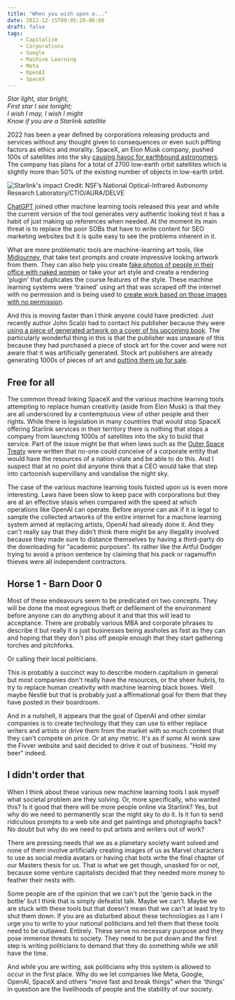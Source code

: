 ```yaml
---
title: "When you wish upon a..."
date: 2022-12-15T09:05:28-06:00
draft: false
tags:
    - Capitalism
    - Corporations
    - Google
    - Machine Learning
    - Meta
    - OpenAI
    - SpaceX
---
```


_Star light, star bright,\
First star I see tonight;\
I wish I may, I wish I might\
Know if you are a Starlink satellite_

2022 has been a year defined by corporations releasing products and services without any thought given to consequences or even such piffling factors as ethics and morality.  SpaceX, an Elon Musk company, pushed 100s of satellites into the sky [causing havoc for earthbound astronomers](https://www.skyatnightmagazine.com/space-science/spacex-starlink-problem-astronomy/). The company has plans for a total of 2700 low-earth orbit satellites which is slightly more than 50% of the existing number of objects in low-earth orbit.

![Starlink's impact](/images/starlink.jpg)
Credit: NSF’s National Optical-Infrared Astronomy Research Laboratory/CTIO/AURA/DELVE

[ChatGPT](https://en.wikipedia.org/wiki/ChatGPT) joined other machine learning tools released this year and while the current version of the tool generates very authentic looking text it has a habit of just making up references when needed. At the moment its main threat is to replace the poor SOBs that have to write content for SEO marketing websites but it is quite easy to see the problems inherent in it.

What are more problematic tools are machine-learning art tools, like [Midjourney](https://en.wikipedia.org/wiki/Midjourney), that take text prompts and create impressive looking artwork from them. They can also help you create [fake photos of people in their office with naked women](https://arstechnica.com/information-technology/2022/12/thanks-to-ai-its-probably-time-to-take-your-photos-off-the-internet/) or take your art style and create a rendering 'plugin' that duplicates the course features of the style. These machine learning systems were 'trained' using art that was scraped off the internet with no permission and is being used to [create work based on those images with no permission](https://universeodon.com/@JudyHelfrich/109496160489322889). 

And this is moving faster than I think anyone could have predicted. Just recently author John Scalzi had to contact his publisher because they were [using a piece of generated artwork on a cover of his upcoming book](https://whatever.scalzi.com/2022/12/10/an-update-on-my-thoughts-on-ai-generated-art/). The particularly wonderful thing in this is that the publisher was unaware of this because they had purchased a piece of stock art for the cover and were not aware that it was artificially generated.  Stock art publishers are already generating 1000s of pieces of art and [putting them up for sale](https://arstechnica.com/information-technology/2022/12/adobe-stock-begins-selling-ai-generated-artwork/). 

## Free for all

The common thread linking SpaceX and the various machine learning tools attempting to replace human creativity (aside from Elon Musk) is that they are all underscored by a contemptuous view of other people and their rights. While there is legislation in many countries that would stop SpaceX offering Starlink services in their territory there is nothing that stops a company from launching 1000s of satellites into the sky to build that service. Part of the issue might be that when laws such as the [Outer Space Treaty](https://en.wikipedia.org/wiki/Outer_Space_Treaty) were written that no-one could conceive of a corporate entity that would have the resources of a nation-state and be able to do this.  And I suspect that at no point did anyone think that a CEO would take that step into cartoonish supervillany and vandalise the night sky. 

The case of the various machine learning tools foisted upon us is even more interesting. Laws have been slow to keep pace with corporations but they are at an effective stasis when compared with the speed at which operations like OpenAI can operate. Before anyone can ask if it is legal to sample the collected artworks of the entire internet for a machine learning system aimed at replacing artists, OpenAI had already done it. And they can't really say that they didn't think there might be any illegality involved because they made sure to distance themselves by having a third-party do the downloading for "academic purposes". Its rather like the Artful Dodger trying to avoid a prison sentence by claiming that his pack or ragamuffin thieves were all independent contractors. 

## Horse 1 - Barn Door 0

Most of these endeavours seem to be predicated on two concepts. They will be done the most egregious theft or defilement of the environment before anyone can do anything about it and that this will lead to acceptance. There are probably various MBA and corporate phrases to describe it but really it is just businesses being assholes as fast as they can and hoping that they don't piss off people enough that they start gathering torches and pitchforks. 

Or calling their local politicians. 

This is probably a succinct way to describe modern capitalism in general but most companies don't really have the resources, or the sheer hubris, to try to replace human creativity with machine learning black boxes. Well maybe Nestlé but that is probably just a affirmational goal for them that they have posted in their boardroom.

And in a nutshell, it appears that the goal of OpenAI and other similar companies is to create technology that they can use to either replace writers and artists or drive them from the market with so much content that they can't compete on price. Or at any metric. It's as if some AI wonk saw the Fivver website and said decided to drive it out of business. "Hold my beer" indeed.

## I didn't order that

When I think about these various new machine learning tools I ask myself what societal problem are they solving. Or, more specifically, who wanted this? Is it good that there will be more people online via Starlink? Yes, but why do we need to permanently scar the night sky to do it. Is it fun to send ridiculous prompts to a web site and get paintings and photographs back? No doubt but why do we need to put artists and writers out of work? 

There are pressing needs that we as a planetary society want solved and none of them involve artificially creating images of us as Marvel characters to use as social media avatars or having chat bots write the final chapter of our Masters thesis for us. That is what we get though, unasked for or not, because some venture capitalists decided that they needed more money to feather their nests with.

Some people are of the opinion that we can't put the 'genie back in the bottle' but I think that is simply defeatist talk. Maybe we can't. Maybe we are stuck with these tools but that doesn't mean that we can't at least try to shut them down. If you are as disturbed about these technologies as I am I urge you to write to your national politicians and tell them that these tools need to be outlawed. Entirely. These serve no necessary purpose and they pose immense threats to society. They need to be put down and the first step is writing politicians to demand that they do something while we still have the time. 

And while you are writing, ask politicians why this system is allowed to occur in the first place. Why do we let companies like Meta, Google, OpenAI, SpaceX and others "move fast and break things" when the 'things' in question are the livelihoods of people and the stability of our society. 







